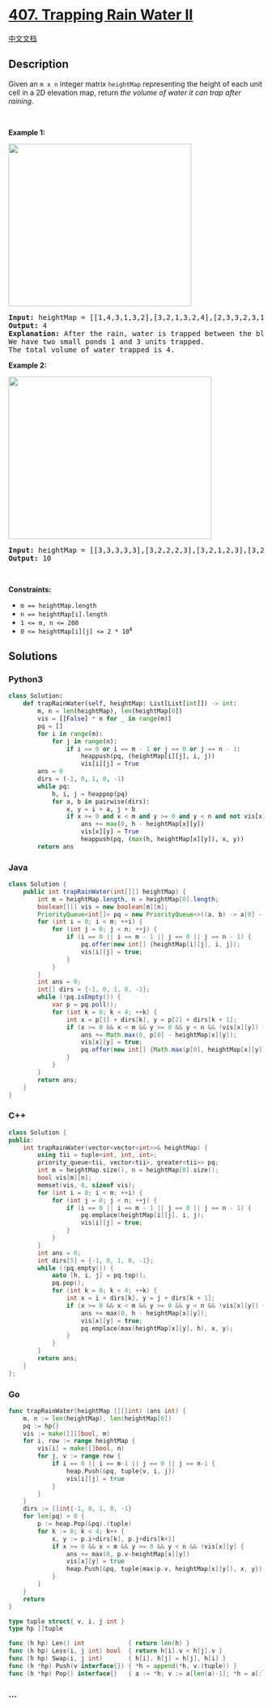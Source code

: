# [407. Trapping Rain Water II](https://leetcode.com/problems/trapping-rain-water-ii)

[中文文档](/solution/0400-0499/0407.Trapping%20Rain%20Water%20II/README.md)

## Description

<p>Given an <code>m x n</code> integer matrix <code>heightMap</code> representing the height of each unit cell in a 2D elevation map, return <em>the volume of water it can trap after raining</em>.</p>

<p>&nbsp;</p>
<p><strong class="example">Example 1:</strong></p>
<img alt="" src="https://fastly.jsdelivr.net/gh/doocs/leetcode@main/solution/0400-0499/0407.Trapping%20Rain%20Water%20II/images/trap1-3d.jpg" style="width: 361px; height: 321px;" />
<pre>
<strong>Input:</strong> heightMap = [[1,4,3,1,3,2],[3,2,1,3,2,4],[2,3,3,2,3,1]]
<strong>Output:</strong> 4
<strong>Explanation:</strong> After the rain, water is trapped between the blocks.
We have two small ponds 1 and 3 units trapped.
The total volume of water trapped is 4.
</pre>

<p><strong class="example">Example 2:</strong></p>
<img alt="" src="https://fastly.jsdelivr.net/gh/doocs/leetcode@main/solution/0400-0499/0407.Trapping%20Rain%20Water%20II/images/trap2-3d.jpg" style="width: 401px; height: 321px;" />
<pre>
<strong>Input:</strong> heightMap = [[3,3,3,3,3],[3,2,2,2,3],[3,2,1,2,3],[3,2,2,2,3],[3,3,3,3,3]]
<strong>Output:</strong> 10
</pre>

<p>&nbsp;</p>
<p><strong>Constraints:</strong></p>

<ul>
	<li><code>m == heightMap.length</code></li>
	<li><code>n == heightMap[i].length</code></li>
	<li><code>1 &lt;= m, n &lt;= 200</code></li>
	<li><code>0 &lt;= heightMap[i][j] &lt;= 2 * 10<sup>4</sup></code></li>
</ul>

## Solutions

<!-- tabs:start -->

### **Python3**

```python
class Solution:
    def trapRainWater(self, heightMap: List[List[int]]) -> int:
        m, n = len(heightMap), len(heightMap[0])
        vis = [[False] * n for _ in range(m)]
        pq = []
        for i in range(m):
            for j in range(n):
                if i == 0 or i == m - 1 or j == 0 or j == n - 1:
                    heappush(pq, (heightMap[i][j], i, j))
                    vis[i][j] = True
        ans = 0
        dirs = (-1, 0, 1, 0, -1)
        while pq:
            h, i, j = heappop(pq)
            for a, b in pairwise(dirs):
                x, y = i + a, j + b
                if x >= 0 and x < m and y >= 0 and y < n and not vis[x][y]:
                    ans += max(0, h - heightMap[x][y])
                    vis[x][y] = True
                    heappush(pq, (max(h, heightMap[x][y]), x, y))
        return ans
```

### **Java**

```java
class Solution {
    public int trapRainWater(int[][] heightMap) {
        int m = heightMap.length, n = heightMap[0].length;
        boolean[][] vis = new boolean[m][n];
        PriorityQueue<int[]> pq = new PriorityQueue<>((a, b) -> a[0] - b[0]);
        for (int i = 0; i < m; ++i) {
            for (int j = 0; j < n; ++j) {
                if (i == 0 || i == m - 1 || j == 0 || j == n - 1) {
                    pq.offer(new int[] {heightMap[i][j], i, j});
                    vis[i][j] = true;
                }
            }
        }
        int ans = 0;
        int[] dirs = {-1, 0, 1, 0, -1};
        while (!pq.isEmpty()) {
            var p = pq.poll();
            for (int k = 0; k < 4; ++k) {
                int x = p[1] + dirs[k], y = p[2] + dirs[k + 1];
                if (x >= 0 && x < m && y >= 0 && y < n && !vis[x][y]) {
                    ans += Math.max(0, p[0] - heightMap[x][y]);
                    vis[x][y] = true;
                    pq.offer(new int[] {Math.max(p[0], heightMap[x][y]), x, y});
                }
            }
        }
        return ans;
    }
}
```

### **C++**

```cpp
class Solution {
public:
    int trapRainWater(vector<vector<int>>& heightMap) {
        using tii = tuple<int, int, int>;
        priority_queue<tii, vector<tii>, greater<tii>> pq;
        int m = heightMap.size(), n = heightMap[0].size();
        bool vis[m][n];
        memset(vis, 0, sizeof vis);
        for (int i = 0; i < m; ++i) {
            for (int j = 0; j < n; ++j) {
                if (i == 0 || i == m - 1 || j == 0 || j == n - 1) {
                    pq.emplace(heightMap[i][j], i, j);
                    vis[i][j] = true;
                }
            }
        }
        int ans = 0;
        int dirs[5] = {-1, 0, 1, 0, -1};
        while (!pq.empty()) {
            auto [h, i, j] = pq.top();
            pq.pop();
            for (int k = 0; k < 4; ++k) {
                int x = i + dirs[k], y = j + dirs[k + 1];
                if (x >= 0 && x < m && y >= 0 && y < n && !vis[x][y]) {
                    ans += max(0, h - heightMap[x][y]);
                    vis[x][y] = true;
                    pq.emplace(max(heightMap[x][y], h), x, y);
                }
            }
        }
        return ans;
    }
};
```

### **Go**

```go
func trapRainWater(heightMap [][]int) (ans int) {
	m, n := len(heightMap), len(heightMap[0])
	pq := hp{}
	vis := make([][]bool, m)
	for i, row := range heightMap {
		vis[i] = make([]bool, n)
		for j, v := range row {
			if i == 0 || i == m-1 || j == 0 || j == n-1 {
				heap.Push(&pq, tuple{v, i, j})
				vis[i][j] = true
			}
		}
	}
	dirs := []int{-1, 0, 1, 0, -1}
	for len(pq) > 0 {
		p := heap.Pop(&pq).(tuple)
		for k := 0; k < 4; k++ {
			x, y := p.i+dirs[k], p.j+dirs[k+1]
			if x >= 0 && x < m && y >= 0 && y < n && !vis[x][y] {
				ans += max(0, p.v-heightMap[x][y])
				vis[x][y] = true
				heap.Push(&pq, tuple{max(p.v, heightMap[x][y]), x, y})
			}
		}
	}
	return
}

type tuple struct{ v, i, j int }
type hp []tuple

func (h hp) Len() int            { return len(h) }
func (h hp) Less(i, j int) bool  { return h[i].v < h[j].v }
func (h hp) Swap(i, j int)       { h[i], h[j] = h[j], h[i] }
func (h *hp) Push(v interface{}) { *h = append(*h, v.(tuple)) }
func (h *hp) Pop() interface{}   { a := *h; v := a[len(a)-1]; *h = a[:len(a)-1]; return v }
```

### **...**

```

```

<!-- tabs:end -->

